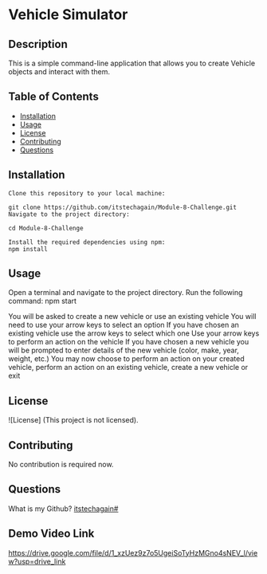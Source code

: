 # Vehicle Simulator

## Description
This is a simple command-line application that allows you to create Vehicle objects and interact with them.

## Table of Contents
- [Installation](#installation)
- [Usage](#usage)
- [License](#license)
- [Contributing](#contributing)
- [Questions](#questions)

## Installation
```
Clone this repository to your local machine:

git clone https://github.com/itstechagain/Module-8-Challenge.git
Navigate to the project directory:

cd Module-8-Challenge

Install the required dependencies using npm:
npm install
```

## Usage
Open a terminal and navigate to the project directory.
Run the following command: npm start

You will be asked to create a new vehicle or use an existing vehicle
You will need to use your arrow keys to select an option
If you have chosen an existing vehicle use the arrow keys to select which one
Use your arrow keys to perform an action on the vehicle
If you have chosen a new vehicle you will be prompted to enter details of the new vehicle
(color, make, year, weight, etc.)
You may now choose to perform an action on your created vehicle, perform an action on an existing vehicle, create a new vehicle or exit

## License
![License] (This project is not licensed).

## Contributing
No contribution is required now.

## Questions
What is my Github? [itstechagain#](https://github.com/itstechagain)

## Demo Video Link
https://drive.google.com/file/d/1_xzUez9z7o5UgeiSoTyHzMGno4sNEV_l/view?usp=drive_link
